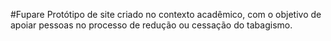 #Fupare
Protótipo de site criado no contexto acadêmico, com o objetivo de apoiar pessoas no processo de redução ou cessação do tabagismo.
